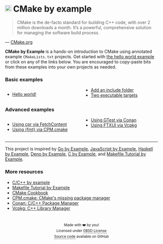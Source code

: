 # <img src="/cmake-favicon.ico" style="display:inline; height: 0.8em;">&#8201;CMake by example

> CMake is the de-facto standard for building C++ code, with over 2 million
> downloads a month. It’s a powerful, comprehensive solution for managing the
> software build process.

&mdash; [CMake.org](https://cmake.org/)

<b>CMake by Example</b> is a hands-on introduction to CMake using annotated
example `CMakeLists.txt` projects. Get started with [the hello world example] or
click on any of the links below. You are encouraged to copy-paste bits from
these examples into your own projects as needed.

[the hello world example]: /hello-world/

### Basic examples

<div class="responsive-columns">

- [Hello world!](/hello-world/)
- [Add an include folder](/add-include-folder/)
- [Two executable targets](/two-executables/)

</div>

### Advanced examples

<div class="responsive-columns">

- [Using cpr via FetchContent](/cpr-fetchcontent/)
- [Using {fmt} via CPM.cmake](/fmt-cpm/)
- [Using GTest via Conan](/gtest-conan/)
- [Using FTXUI via Vcpkg](/ftxui-vcpkg/)

</div>

<hr style="margin-top: 2.3em;" />

This project is inspired by [Go by Example], [JavaScript by Example], [Haskell
by Example], [Deno by Example], [C by Example], and [Makefile Tutorial by
Example].

[Go by Example]: https://gobyexample.com/
[JavaScript by Example]: https://javascriptbyexample.com/
[Haskell by Example]: https://lotz84.github.io/haskellbyexample/
[Deno by Example]: https://examples.deno.land/
[C by Example]: https://www.cbyexample.com/
[Makefile Tutorial by Example]: https://makefiletutorial.com/

### More resources

- [C/C++ by example](https://www.cbyexample.com/)
- [Makefile Tutorial by Example](https://makefiletutorial.com/)
- [CMake Cookbook](https://github.com/dev-cafe/cmake-cookbook)
- [CPM.cmake: CMake's missing package manager](https://github.com/cpm-cmake/CPM.cmake)
- [Conan: C/C++ Package Manager](https://conan.io/)
- [Vcpkg: C++ Library Manager](https://vcpkg.io/en/index.html)

<footer id="footer">

<!-- prettier-ignore -->
Made with <span class="emoji-font">❤️</span> by you! \
Licensed under <a href="/LICENSE" target="_self">0BSD License</a> \
[Source code](https://github.com/jcbhmr/cmakebyexample.dev) available on GitHub

</footer>

<template>
<!-- For some reason it thinks this is a SFC. This is just a dummy. -->
</template>

<style scoped>
@media (min-width: 600px) {
  .responsive-columns {
    column-count: 2;
  }
}
.emoji-font {
  font-family: system-ui, "Segoe UI", Roboto, Helvetica, Arial, sans-serif,
    "Apple Color Emoji", "Segoe UI Emoji", "Segoe UI Symbol";
}
#footer {
  padding-top: 1em;
  max-width: 800px;
  text-align: center;
  margin-inline: auto;
  font-size: smaller;
  line-height: 1.65;
  color: var(--vp-c-text-2);
}
#footer p {
  line-height: unset;
  margin-bottom: 0.3em;
}
#footer a {
  color: unset;
  text-decoration: none;
  border-bottom: 1px dashed currentColor;
}
</style>

<style>
body:has(h1#cmake-by-example) .VPDoc {
  padding-bottom: 0 !important;
}
body:has(h1#cmake-by-example) .aside + .content {
  padding-bottom: 1em !important;
}
body:has(h1#cmake-by-example) .VPDocFooter {
  margin-top: 0 !important;
  display: flex;
  align-items: center;
  justify-content: center;
}
body:has(h1#cmake-by-example) .prev-next {
  display: none !important;
}
</style>
